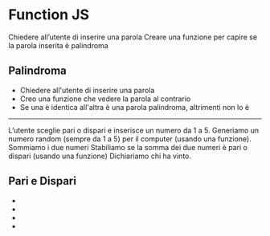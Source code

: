 Function JS
===

Chiedere all’utente di inserire una parola
Creare una funzione per capire se la parola inserita è palindroma


## Palindroma
- Chiedere all'utente di inserire una parola
- Creo una funzione che vedere la parola al contrario
- Se una è identica all'altra è una parola palindroma, altrimenti non lo è

---

L’utente sceglie pari o dispari e inserisce un numero da 1 a 5.
Generiamo un numero random (sempre da 1 a 5) per il computer (usando una funzione).
Sommiamo i due numeri
Stabiliamo se la somma dei due numeri è pari o dispari (usando una funzione)
Dichiariamo chi ha vinto.

## Pari e Dispari
-
-
-
-